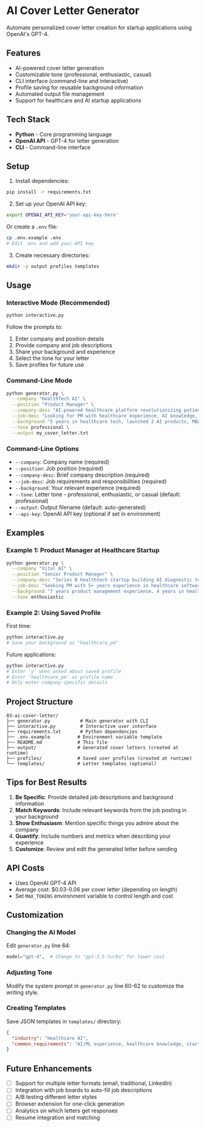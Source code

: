 # AI Cover Letter Generator

Automate personalized cover letter creation for startup applications using OpenAI's GPT-4.

## Features

- AI-powered cover letter generation
- Customizable tone (professional, enthusiastic, casual)
- CLI interface (command-line and interactive)
- Profile saving for reusable background information
- Automated output file management
- Support for healthcare and AI startup applications

## Tech Stack

- **Python** - Core programming language
- **OpenAI API** - GPT-4 for letter generation
- **CLI** - Command-line interface

## Setup

1. Install dependencies:
```bash
pip install -r requirements.txt
```

2. Set up your OpenAI API key:
```bash
export OPENAI_API_KEY='your-api-key-here'
```

Or create a `.env` file:
```bash
cp .env.example .env
# Edit .env and add your API key
```

3. Create necessary directories:
```bash
mkdir -p output profiles templates
```

## Usage

### Interactive Mode (Recommended)

```bash
python interactive.py
```

Follow the prompts to:
1. Enter company and position details
2. Provide company and job descriptions
3. Share your background and experience
4. Select the tone for your letter
5. Save profiles for future use

### Command-Line Mode

```bash
python generator.py \
  --company "HealthTech AI" \
  --position "Product Manager" \
  --company-desc "AI-powered healthcare platform revolutionizing patient care" \
  --job-desc "Looking for PM with healthcare experience, AI knowledge, and strong communication skills" \
  --background "5 years in healthcare tech, launched 2 AI products, MBA from Stanford" \
  --tone professional \
  --output my_cover_letter.txt
```

### Command-Line Options

- `--company`: Company name (required)
- `--position`: Job position (required)
- `--company-desc`: Brief company description (required)
- `--job-desc`: Job requirements and responsibilities (required)
- `--background`: Your relevant experience (required)
- `--tone`: Letter tone - professional, enthusiastic, or casual (default: professional)
- `--output`: Output filename (default: auto-generated)
- `--api-key`: OpenAI API key (optional if set in environment)

## Examples

### Example 1: Product Manager at Healthcare Startup

```bash
python generator.py \
  --company "Vital AI" \
  --position "Senior Product Manager" \
  --company-desc "Series B healthtech startup building AI diagnostic tools for primary care physicians" \
  --job-desc "Seeking PM with 5+ years experience in healthcare software, strong technical background, and proven ability to ship products. Experience with AI/ML products preferred." \
  --background "7 years product management experience, 4 years in healthcare tech. Shipped AI-powered patient triage system at previous company. Strong SQL and data analysis skills. Passionate about improving healthcare access." \
  --tone enthusiastic
```

### Example 2: Using Saved Profile

First time:
```bash
python interactive.py
# Save your background as "healthcare_pm"
```

Future applications:
```bash
python interactive.py
# Enter 'y' when asked about saved profile
# Enter 'healthcare_pm' as profile name
# Only enter company-specific details
```

## Project Structure

```
03-ai-cover-letter/
├── generator.py           # Main generator with CLI
├── interactive.py         # Interactive user interface
├── requirements.txt       # Python dependencies
├── .env.example          # Environment variable template
├── README.md             # This file
├── output/               # Generated cover letters (created at runtime)
├── profiles/             # Saved user profiles (created at runtime)
└── templates/            # Letter templates (optional)
```

## Tips for Best Results

1. **Be Specific**: Provide detailed job descriptions and background information
2. **Match Keywords**: Include relevant keywords from the job posting in your background
3. **Show Enthusiasm**: Mention specific things you admire about the company
4. **Quantify**: Include numbers and metrics when describing your experience
5. **Customize**: Review and edit the generated letter before sending

## API Costs

- Uses OpenAI GPT-4 API
- Average cost: $0.03-0.06 per cover letter (depending on length)
- Set `MAX_TOKENS` environment variable to control length and cost

## Customization

### Changing the AI Model

Edit `generator.py` line 64:
```python
model="gpt-4",  # Change to "gpt-3.5-turbo" for lower cost
```

### Adjusting Tone

Modify the system prompt in `generator.py` line 60-62 to customize the writing style.

### Creating Templates

Save JSON templates in `templates/` directory:
```json
{
  "industry": "Healthcare AI",
  "common_requirements": "AI/ML experience, healthcare knowledge, startup mentality"
}
```

## Future Enhancements

- [ ] Support for multiple letter formats (email, traditional, LinkedIn)
- [ ] Integration with job boards to auto-fill job descriptions
- [ ] A/B testing different letter styles
- [ ] Browser extension for one-click generation
- [ ] Analytics on which letters get responses
- [ ] Resume integration and matching
